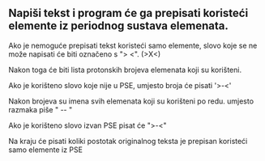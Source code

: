 Napiši tekst i program će ga prepisati koristeći elemente iz periodnog sustava elemenata.
-

Ako je nemoguće prepisati tekst koristeći samo elemente, slovo koje se ne može napisati će biti označeno s "> <". (>X<)

Nakon toga će biti lista protonskih brojeva elemenata koji su korišteni.

Ako je korišteno slovo koje nije u PSE, umjesto broja će pisati '>-<'

Nakon brojeva su imena svih elemenata koji su korišteni po redu. umjesto razmaka piše " --  "

Ako je korišteno slovo izvan PSE pisat će ">-<"

Na kraju će pisati koliki postotak originalnog teksta je prepisan koristeći samo elemente iz PSE
